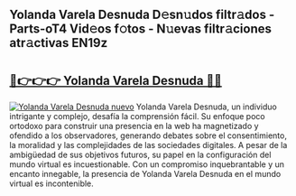 ## Yolanda Varela Desnuda D𝚎sn𝚞dos filtr𝚊dos - Parts-oT4 Vid𝚎os f𝚘tos - N𝚞evas filtr𝚊ciones atr𝚊ctivas EN19z

# <h2><a href="http://mb3hfc.tromn.icu/?c=Yolanda+Varela+Desnuda">🔗👉👉👉 Yolanda Varela Desnuda 🔗🔗</a></h2>

[![Yolanda Varela Desnuda nuevo](https://i.imgur.com/pEAQMta.gif)](http://mb3hfc.tromn.icu/?c=Yolanda+Varela+Desnuda)
Yolanda Varela Desnuda, un individuo intrigante y complejo, desafía la comprensión fácil. Su enfoque poco ortodoxo para construir una presencia en la web ha magnetizado y ofendido a los observadores, generando debates sobre el consentimiento, la moralidad y las complejidades de las sociedades digitales. A pesar de la ambigüedad de sus objetivos futuros, su papel en la configuración del mundo virtual es incuestionable. Con un compromiso inquebrantable y un encanto innegable, la presencia de Yolanda Varela Desnuda en el mundo virtual es incontenible.
